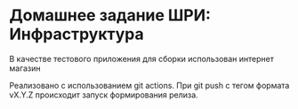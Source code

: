 # Домашнее задание ШРИ: Инфраструктура
В качестве тестового приложения для сборки использован интернет магазин

Реализовано с использованием git actions. 
При git push c тегом формата vX.Y.Z происходит запуск формирования релиза.